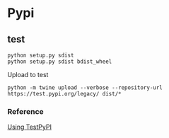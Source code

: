 # Pypi

## test

```shell
python setup.py sdist
python setup.py sdist bdist_wheel
```

Upload to test

```shell
python -m twine upload --verbose --repository-url https://test.pypi.org/legacy/ dist/*
```

### Reference

[Using TestPyPI](https://packaging.python.org/en/latest/guides/using-testpypi/)
